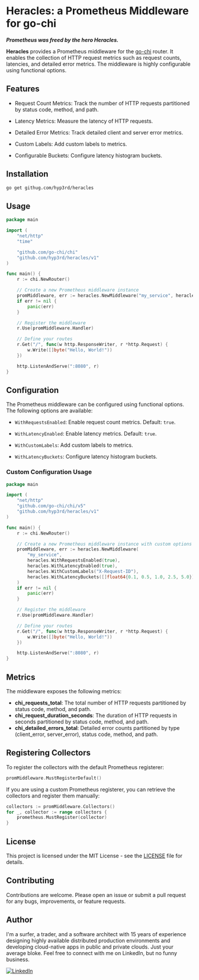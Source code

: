 # Heracles: a Prometheus Middleware for go-chi

_**Prometheus was freed by the hero Heracles.**_

**Heracles** provides a Prometheus middleware for the [go-chi](https://github.com/go-chi/chi) router. It enables the collection of HTTP request metrics such as request counts, latencies, and detailed error metrics. The middleware is highly configurable using functional options.

## Features

- Request Count Metrics: Track the number of HTTP requests partitioned by status code, method, and path.

- Latency Metrics: Measure the latency of HTTP requests.

- Detailed Error Metrics: Track detailed client and server error metrics.

- Custom Labels: Add custom labels to metrics.

- Configurable Buckets: Configure latency histogram buckets.

## Installation

```bash
go get githug.com/hyp3rd/heracles
```

## Usage

```go
package main

import (
    "net/http"
    "time"

    "github.com/go-chi/chi"
    "github.com/hyp3rd/heracles/v1"
)

func main() {
    r := chi.NewRouter()

    // Create a new Prometheus middleware instance
    promMiddleware, err := heracles.NewMiddleware("my_service", heracles.WithRequestsEnabled(true), heracles.WithLatencyEnabled(true))
    if err != nil {
        panic(err)
    }

    // Register the middleware
    r.Use(promMiddleware.Handler)

    // Define your routes
    r.Get("/", func(w http.ResponseWriter, r *http.Request) {
        w.Write([]byte("Hello, World!"))
    })

    http.ListenAndServe(":8080", r)
}
```

## Configuration

The Prometheus middleware can be configured using functional options. The following options are available:

- `WithRequestsEnabled`: Enable request count metrics. Default: `true`.

- `WithLatencyEnabled`: Enable latency metrics. Default: `true`.

- `WithCustomLabels`: Add custom labels to metrics.

- `WithLatencyBuckets`: Configure latency histogram buckets.

### Custom Configuration Usage

```go
package main

import (
    "net/http"
    "github.com/go-chi/chi/v5"
    "github.com/hyp3rd/heracles/v1"
)

func main() {
    r := chi.NewRouter()

    // Create a new Prometheus middleware instance with custom options
    promMiddleware, err := heracles.NewMiddleware(
        "my_service",
        heracles.WithRequestsEnabled(true),
        heracles.WithLatencyEnabled(true),
        heracles.WithCustomLabels("X-Request-ID"),
        heracles.WithLatencyBuckets([]float64{0.1, 0.5, 1.0, 2.5, 5.0}),
    )
    if err != nil {
        panic(err)
    }

    // Register the middleware
    r.Use(promMiddleware.Handler)

    // Define your routes
    r.Get("/", func(w http.ResponseWriter, r *http.Request) {
        w.Write([]byte("Hello, World!"))
    })

    http.ListenAndServe(":8080", r)
}
```

## Metrics

The middleware exposes the following metrics:

- **chi_requests_total**: The total number of HTTP requests partitioned by status code, method, and path.
- **chi_request_duration_seconds**: The duration of HTTP requests in seconds partitioned by status code, method, and path.
- **chi_detailed_errors_total**: Detailed error counts partitioned by type (client_error, server_error), status code, method, and path.

## Registering Collectors

To register the collectors with the default Prometheus registerer:

```go
promMiddleware.MustRegisterDefault()
```

If you are using a custom Prometheus registerer, you can retrieve the collectors and register them manually:

```go
collectors := promMiddleware.Collectors()
for _, collector := range collectors {
    prometheus.MustRegister(collector)
}
```

## License

This project is licensed under the MIT License - see the [LICENSE](LICENSE) file for details.

## Contributing

Contributions are welcome. Please open an issue or submit a pull request for any bugs, improvements, or feature requests.

## Author

I'm a surfer, a trader, and a software architect with 15 years of experience designing highly available distributed production environments and developing cloud-native apps in public and private clouds. Just your average bloke. Feel free to connect with me on LinkedIn, but no funny business.

[![LinkedIn](https://img.shields.io/badge/LinkedIn-0077B5?style=for-the-badge&logo=linkedin&logoColor=white)](https://www.linkedin.com/in/francesco-cosentino/)
